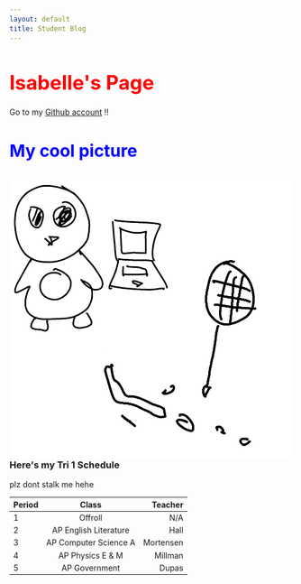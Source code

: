 ```yaml
---
layout: default
title: Student Blog
---
```


<style>
.heading1 {
    color: red;
    font-weight:700;
    font-size: 35px;
}
.heading2 {
    color: blue;
    font-weight:700;
    font-size: 30px;
}
</style>

<h1 id="identifier" class="heading1">
    Isabelle's Page
</h1>

Go to my [Github account](https://github.com/isabelle926) !!

<h2 id="identifier" class="heading2">
    My cool picture
</h2>

<img src="images/isabelle_csa_pic.png"
     alt="My cool picture"
     style="float: left; margin-right: 10px;" 
     width=800/>

### Here's my Tri 1 Schedule
plz dont stalk me hehe

| Period | Class | Teacher |
| :------ | :-----: | -------: |
| 1 | Offroll | N/A |
| 2 | AP English Literature | Hall |
| 3 | AP Computer Science A | Mortensen |
| 4 | AP Physics E & M | Millman |
| 5 | AP Government | Dupas | 

